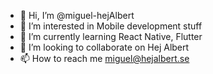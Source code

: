 - 👋 Hi, I’m @miguel-hejAlbert
- 👀 I’m interested in Mobile development stuff
- 🌱 I’m currently learning React Native, Flutter
- 💞️ I’m looking to collaborate on Hej Albert
- 📫 How to reach me miguel@hejalbert.se
<!---
miguel-hejAlbert/miguel-hejAlbert is a ✨ special ✨ repository because its `README.md` (this file) appears on your GitHub profile.
You can click the Preview link to take a look at your changes.
--->
